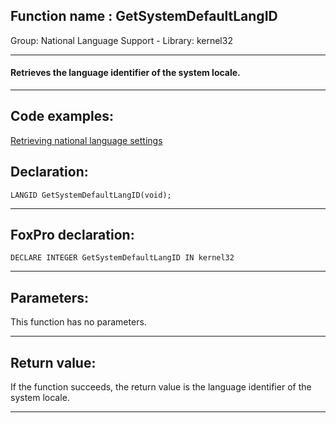 
## Function name : GetSystemDefaultLangID
Group: National Language Support - Library: kernel32    
***  


#### Retrieves the language identifier of the system locale.
***  


## Code examples:
[Retrieving national language settings](../../samples/sample_077.md)  

## Declaration:
```foxpro  
LANGID GetSystemDefaultLangID(void);  
```  
***  


## FoxPro declaration:
```foxpro  
DECLARE INTEGER GetSystemDefaultLangID IN kernel32  
```  
***  


## Parameters:
This function has no parameters.  
***  


## Return value:
If the function succeeds, the return value is the language identifier of the system locale.  
***  

